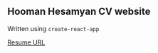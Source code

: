 ## Hooman Hesamyan CV website

Written using `create-react-app`


[Resume URL](https://hooman734.github.io/cv/)
